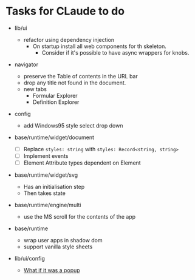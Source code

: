 # Tasks for CLaude to do

- lib/ui
    - refactor using dependency injection
        - On startup install all web components for th skeleton.
            - Consider if it's possible to have async wrappers for knobs.

- navigator
    - preserve the Table of contents in the URL bar
    - drop any title not found in the document.
    - new tabs
        - Formular Explorer
        - Definition Explorer

- config
    - add Windows95 style select drop down

- base/runtime/widget/document
    - [ ] Replace `styles: string` with `styles: Record<string, string>`
    - [ ] Implement events
    - [ ] Element Attribute types dependent on Element
- base/runtime/widget/svg
    - Has an initialisation step
    - Then takes state
- base/runtime/engine/multi
    - use the MS scroll for the contents of the app

- base/runtime
    - wrap user apps in shadow dom
    - support vanilla style sheets

- lib/ui/config
    - [What if it was a popup](https://developer.mozilla.org/en-US/docs/Web/API/Window/open)


